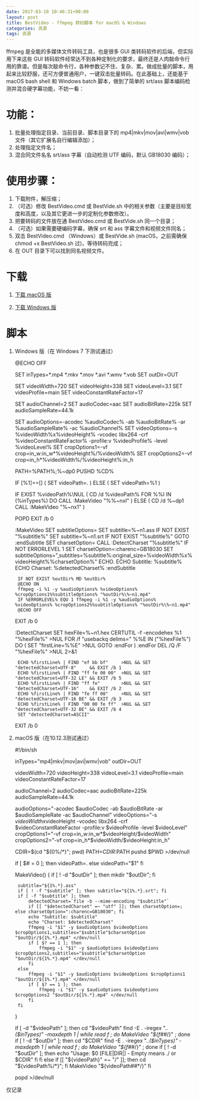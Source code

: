 ```yaml
---
date: 2017-03-10 10:46:31+00:00
layout: post
title: BestVideo - ffmpeg 转码脚本 for macOS & Windows 
categories: 资源
tags: 资源
---
```



ffmpeg 是全能的多媒体文件转码工具，也是很多 GUI 类转码软件的后端，但实际用下来这些 GUI 转码软件经常达不到各种定制化的要求，最终还是人肉敲命令行用的靠谱。但是每次敲命令行，各种参数记不住、复杂、累。做成批量的脚本，用起来比较舒服，还可方便普通用户，一键双击批量转码。在此基础上，还能基于 macOS bash shell 和 Windows batch 脚本，做到了简单的 srt/ass 脚本编码检测并混合硬字幕功能，不妨一看：

# 功能：
1. 批量处理指定目录、当前目录、脚本目录下的 mp4|mkv|mov|avi|wmv|vob 文件（其它扩展名自行编辑添加）；
2. 处理指定文件名；
3. 混合同文件名名 srt/ass 字幕（自动检测 UTF 编码，默认 GB18030 编码）；

# 使用步骤：
1. 下载附件，解压缩；
2. （可选）修改 BestVideo.cmd 或 BestVide.sh 中的相关参数（主要是目标宽度和高度，以及其它更进一步的定制化参数修改）。
3. 把要转码的文件放在通 BestVideo.cmd 或 BestVide.sh 同一个目录；
4. （可选）如果需要硬编码字幕，确保 srt 和 ass 字幕文件和视频文件同名；
5. 双击 BestVideo.cmd （Windows）或 BestVide.sh (macOS，之前需确保 chmod +x BestVideo.sh 过)，等待转码完成；
6. 在 OUT 目录下可以找到同名视频文件。

# 下载
1. [下载 macOS 版](/assets/BestVideo_macOS.zip)

2. [下载 Windows 版](/assets/BestVideo_Win.zip)


# 脚本
1. Windows 版（在 Windows 7 下测试通过）

	@ECHO OFF

	SET inTypes=*.mp4 *.mkv *.mov *.avi *.wmv *.vob
	SET outDir=OUT

	SET videoWidth=720
	SET videoHeight=338
	SET videoLevel=3.1
	SET videoProfile=main
	SET videoConstantRateFactor=17

	SET audioChannel=2
	SET audioCodec=aac
	SET audioBitRate=225k
	SET audioSampleRate=44.1k

	SET audioOptions=-acodec %audioCodec% -ab %audioBitRate% -ar %audioSampleRate% -ac %audioChannel%
	SET videoOptions=-s %videoWidth%x%videoHeight% -vcodec libx264 -crf %videoConstantRateFactor% -profile:v %videoProfile% -level %videoLevel%
	SET cropOptions1=-vf crop=in_w:in_w*%videoHeight%/%videoWidth%
	SET cropOptions2=-vf crop=in_h*%videoWidth%/%videoHeight%:in_h

	PATH=%PATH%;%~dp0
	PUSHD %CD%

	IF [%1]==[] (
		SET videoPath=.
	) ELSE (
		SET videoPath=%1
	)

	IF EXIST %videoPath%\NUL (
		CD /d %videoPath%
		FOR %%I IN (%inTypes%) DO CALL :MakeVideo "%%~nxI"
	) ELSE (
		CD /d %~dp1
		CALL :MakeVideo "%~nx1"
	)

	POPD
	EXIT /b 0

	:MakeVideo
		SET subtitleOptions=
		SET subtitle=%~n1.ass
		IF NOT EXIST "%subtitle%" SET subtitle=%~n1.srt
		IF NOT EXIST "%subtitle%" GOTO :endSubtitle
			SET charsetOption=
			CALL :DetectCharset "%subtitle%"
			IF NOT ERRORLEVEL 1 SET charsetOption=:charenc=GB18030
			SET subtitleOptions=",subtitles=%subtitle%:original_size=%videoWidth%x%videoHeight%%charsetOption%"
			ECHO.
			ECHO Subtitle: %subtitle%
			ECHO Charset: %detectedCharset%
		:endSubtitle

		IF NOT EXIST %outDir% MD %outDir%
		@ECHO ON
		ffmpeg -i %1 -y %audioOptions% %videoOptions% %cropOptions1%%subtitleOptions% "%outDir%\%~n1.mp4"
		IF %ERRORLEVEL% EQU 1 ffmpeg -i %1 -y %audioOptions% %videoOptions% %cropOptions2%%subtitleOptions% "%outDir%\%~n1.mp4"
		@ECHO OFF
	EXIT /b 0

	:DetectCharset
		SET hexFile=%~n1.hex
		CERTUTIL -f -encodehex %1 "%hexFile%" >NUL
		FOR /f "usebackq delims=" %%E IN ("%hexFile%") DO (
			SET "firstLine=%%E" >NUL
			GOTO :endFor
		)
		:endFor
		DEL /Q /F "%hexFile%" >NUL 2>&1

		ECHO %firstLine% | FIND "ef bb bf"     >NUL && SET "detectedCharset=UTF-8"     && EXIT /b 1
		ECHO %firstLine% | FIND "ff fe 00 00"  >NUL && SET "detectedCharset=UTF-32 LE" && EXIT /b 5
		ECHO %firstLine% | FIND "ff fe"        >NUL && SET "detectedCharset=UTF-16"    && EXIT /b 2
		ECHO %firstLine% | FIND "fe ff 00"     >NUL && SET "detectedCharset=UTF-16 BE" && EXIT /b 3
		ECHO %firstLine% | FIND "00 00 fe ff"  >NUL && SET "detectedCharset=UTF-32 BE" && EXIT /b 4
		SET "detectedCharset=ASCII"
	EXIT /b 0

2. macOS 版（在10.12.3测试通过）

	#!/bin/sh

	inTypes="mp4|mkv|mov|avi|wmv|vob"
	outDir=OUT

	videoWidth=720
	videoHeight=338
	videoLevel=3.1
	videoProfile=main
	videoConstantRateFactor=17

	audioChannel=2
	audioCodec=aac
	audioBitRate=225k
	audioSampleRate=44.1k

	audioOptions="-acodec $audioCodec -ab $audioBitRate -ar $audioSampleRate -ac $audioChannel"
	videoOptions="-s ${videoWidth}x$videoHeight -vcodec libx264 -crf $videoConstantRateFactor -profile:v $videoProfile -level $videoLevel"
	cropOptions1="-vf crop=in_w:in_w*$videoHeight/$videoWidth"
	cropOptions2="-vf crop=in_h*$videoWidth/$videoHeight:in_h"

	CDIR=$(cd "${0%/*}"; pwd)
	PATH=$CDIR:$PATH
	pushd $PWD >/dev/null

	if [ $# = 0 ]; then
		videoPath=.
	else
		videoPath="$1"
	fi

	MakeVideo()
	{
		if [ ! -d "$outDir" ]; then mkdir "$outDir"; fi

		subtitle="${1%.*}.ass"
		if [ ! -f "$subtitle" ]; then subtitle="${1%.*}.srt"; fi
		if [ -f "$subtitle" ]; then 
			detectedCharset=`file -b --mime-encoding "$subtitle"`
			if [[ "$detectedCharset" =~ "utf" ]]; then charsetOption=; else charsetOption=":charenc=GB18030"; fi
			echo "Subtitle: $subtitle"
			echo "Charset: $detectedCharset"
			ffmpeg -i "$1" -y $audioOptions $videoOptions $cropOptions1,subtitles="$subtitle"$charsetOption "$outDir/${1%.*}.mp4" </dev/null
			if [ $? == 1 ]; then
				ffmpeg -i "$1" -y $audioOptions $videoOptions $cropOptions2,subtitles="$subtitle"$charsetOption "$outDir/${1%.*}.mp4" </dev/null
			fi
		else
			ffmpeg -i "$1" -y $audioOptions $videoOptions $cropOptions1 "$outDir/${1%.*}.mp4" </dev/null
			if [ $? == 1 ]; then
				ffmpeg -i "$1" -y $audioOptions $videoOptions $cropOptions2 "$outDir/${1%.*}.mp4" </dev/null
			fi
		fi
	}

	if [ -d "$videoPath" ]; then
		cd "$videoPath"
		find -E . -iregex ".*\.($inTypes)" -maxdepth 1 | while read f ; do MakeVideo "${f##*/}" ; done
		if [ ! -d "$outDir" ]; then
			cd "$CDIR"
			find -E . -iregex ".*\.($inTypes)" -maxdepth 1 | while read f ; do MakeVideo "${f##*/}" ; done
			if [ ! -d "$outDir" ]; then
				echo "Usage: $0 [FILE|DIR|] - Empty means ./ or $CDIR"
			fi
		fi
	else
		if [[ "${videoPath}" =~ "/" ]]; then cd "${videoPath%/*}"; fi
		MakeVideo "${videoPath##*/}"
	fi

	popd >/dev/null

仅记录